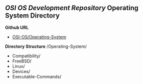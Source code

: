 _**OSI OS Development Repository**_
Operating System Directory
--------------------------

**Github URL**
* [OSI-OS/Operating-System](https://github.com/JustinMuniz/OSI-OS/tree/master/Operating-System)


**Directory Structure**
/Operating-System/
* Compatibility/
 * FreeBSD/
 * Linux/
* Devices/
* Executable-Commands/

